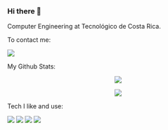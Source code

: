 ### Hi there 👋

Computer Engineering at Tecnológico de Costa Rica.

To contact me:

[<img src="https://img.shields.io/badge/linkedin-%230077B5.svg?&style=for-the-badge&logo=linkedin&logoColor=white" />](https://www.linkedin.com/in/fabrizio-alvarado-barquero/)

My Github Stats: 
<p align = "center">
  <img src = "https://github-readme-stats.vercel.app/api?username=faoalvarado5&show_icons=true&theme=radical&line_height=27">
</p>
<p align = "center">
  <img src = "https://github-readme-stats.vercel.app/api/top-langs/?username=faoalvarado5&hide=css,html&theme=tokyonight">
</p>

Tech I like and use:

<img src="https://img.shields.io/badge/python-3776AB.svg?&style=for-the-badge&logo=python&logoColor=white"/> <img src="https://img.shields.io/badge/c++-00599C.svg?&style=for-the-badge&logo=c%2B%2B&logoColor=white"/> <img src="https://img.shields.io/badge/node.js-339933.svg?&style=for-the-badge&logo=node.js&logoColor=white"/> <img src="https://img.shields.io/badge/Visual Studio Code-007ACC.svg?&style=for-the-badge&logo=visual-studio-code&logoColor=white"/>

